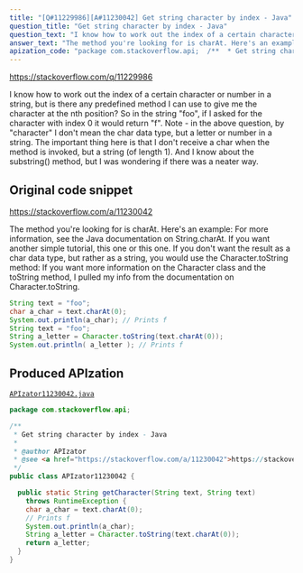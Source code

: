 ```yaml
---
title: "[Q#11229986][A#11230042] Get string character by index - Java"
question_title: "Get string character by index - Java"
question_text: "I know how to work out the index of a certain character or number in a string, but is there any predefined method I can use to give me the character at the nth position? So in the string \"foo\", if I asked for the character with index 0 it would return \"f\". Note - in the above question, by \"character\" I don't mean the char data type, but a letter or number in a string. The important thing here is that I don't receive a char when the method is invoked, but a string (of length 1). And I know about the substring() method, but I was wondering if there was a neater way."
answer_text: "The method you're looking for is charAt. Here's an example: For more information, see the Java documentation on String.charAt. If you want another simple tutorial, this one or this one. If you don't want the result as a char data type, but rather as a string, you would use the Character.toString method: If you want more information on the Character class and the toString method, I pulled my info from the documentation on Character.toString."
apization_code: "package com.stackoverflow.api;  /**  * Get string character by index - Java  *  * @author APIzator  * @see <a href=\"https://stackoverflow.com/a/11230042\">https://stackoverflow.com/a/11230042</a>  */ public class APIzator11230042 {    public static String getCharacter(String text, String text)     throws RuntimeException {     char a_char = text.charAt(0);     // Prints f     System.out.println(a_char);     String a_letter = Character.toString(text.charAt(0));     return a_letter;   } }"
---
```


https://stackoverflow.com/q/11229986

I know how to work out the index of a certain character or number in a string, but is there any predefined method I can use to give me the character at the nth position? So in the string &quot;foo&quot;, if I asked for the character with index 0 it would return &quot;f&quot;.
Note - in the above question, by &quot;character&quot; I don&#x27;t mean the char data type, but a letter or number in a string. The important thing here is that I don&#x27;t receive a char when the method is invoked, but a string (of length 1). And I know about the substring() method, but I was wondering if there was a neater way.



## Original code snippet

https://stackoverflow.com/a/11230042

The method you&#x27;re looking for is charAt. Here&#x27;s an example:
For more information, see the Java documentation on String.charAt. If you want another simple tutorial, this one or this one.
If you don&#x27;t want the result as a char data type, but rather as a string, you would use the Character.toString method:
If you want more information on the Character class and the toString method, I pulled my info from the documentation on Character.toString.

```java
String text = "foo";
char a_char = text.charAt(0);
System.out.println(a_char); // Prints f
String text = "foo";
String a_letter = Character.toString(text.charAt(0));
System.out.println( a_letter ); // Prints f
```

## Produced APIzation

[`APIzator11230042.java`](https://github.com/pasqualesalza/apization-temp-data/raw/master/apizations/java/APIzator11230042.java)

```java
package com.stackoverflow.api;

/**
 * Get string character by index - Java
 *
 * @author APIzator
 * @see <a href="https://stackoverflow.com/a/11230042">https://stackoverflow.com/a/11230042</a>
 */
public class APIzator11230042 {

  public static String getCharacter(String text, String text)
    throws RuntimeException {
    char a_char = text.charAt(0);
    // Prints f
    System.out.println(a_char);
    String a_letter = Character.toString(text.charAt(0));
    return a_letter;
  }
}

```
